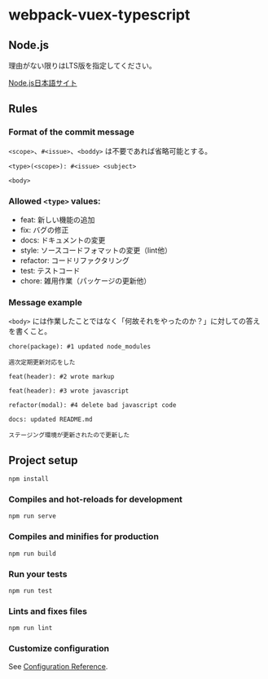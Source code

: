 # webpack-vuex-typescript

## Node.js

理由がない限りはLTS版を指定してください。

[Node.js日本語サイト](https://nodejs.org/ja/)

## Rules

### Format of the commit message

`<scope>`、`#<issue>`、`<boddy>` は不要であれば省略可能とする。

```
<type>(<scope>): #<issue> <subject>

<body>
```

### Allowed `<type>` values:
- feat: 新しい機能の追加
- fix: バグの修正
- docs: ドキュメントの変更
- style: ソースコードフォマットの変更（lint他）
- refactor: コードリファクタリング
- test: テストコード
- chore: 雑用作業（パッケージの更新他）

### Message example

`<body>` には作業したことではなく「何故それをやったのか？」に対しての答えを書くこと。

```
chore(package): #1 updated node_modules

週次定期更新対応をした
```

```
feat(header): #2 wrote markup
```

```
feat(header): #3 wrote javascript
```

```
refactor(modal): #4 delete bad javascript code 
```

```
docs: updated README.md

ステージング環境が更新されたので更新した
```


## Project setup
```
npm install
```

### Compiles and hot-reloads for development
```
npm run serve
```

### Compiles and minifies for production
```
npm run build
```

### Run your tests
```
npm run test
```

### Lints and fixes files
```
npm run lint
```

### Customize configuration
See [Configuration Reference](https://cli.vuejs.org/config/).

